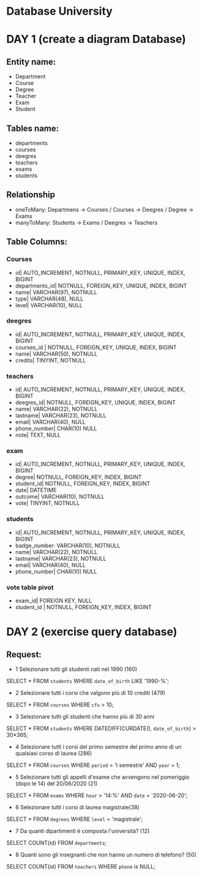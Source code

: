<!--

Modellizzare la struttura di un database per memorizzare tutti i dati riguardanti una università:
- sono presenti diversi Dipartimenti (es.: Lettere e Filosofia, Matematica, Ingegneria ecc.);
- ogni Dipartimento offre più Corsi di Laurea (es.: Civiltà e Letterature Classiche, Informatica, Ingegneria Elettronica ecc..)
- ogni Corso di Laurea prevede diversi Corsi (es.: Letteratura Latina, Sistemi Operativi 1, Analisi Matematica 2 ecc.);
- ogni Corso può essere tenuto da diversi Insegnanti;
- ogni Corso prevede più appelli d'Esame;
- ogni Studente è iscritto ad un solo Corso di Laurea;
- ogni Studente può iscriversi a più appelli di Esame;
- per ogni appello d'Esame a cui lo Studente ha partecipato, è necessario memorizzare il voto ottenuto, anche se non sufficiente.

-->

# Database University

# DAY 1 (create a diagram Database)

## Entity name:
- Department
- Course
- Degree
- Teacher
- Exam
- Student

## Tables name: 
- departments
- courses
- deegres
- teachers
- exams
- students

## Relationship
- oneToMany: Departmens -> Courses / Courses -> Deegres / Degree -> Exams
- manyToMany: Students -> Exams / Deegres -> Teachers

## Table Columns: 


### Courses
- id| AUTO_INCREMENT, NOTNULL, PRIMARY_KEY, UNIQUE, INDEX, BIGINT
- departments_id| NOTNULL, FOREIGN_KEY, UNIQUE, INDEX, BIGINT
- name| VARCHAR(97), NOTNULL
- type| VARCHAR(48), NULL
- level| VARCHAR(10), NULL


### deegres
- id| AUTO_INCREMENT, NOTNULL, PRIMARY_KEY, UNIQUE, INDEX, BIGINT
- courses_id | NOTNULL, FOREIGN_KEY, UNIQUE, INDEX, BIGINT
- name| VARCHAR(50), NOTNULL
- credits| TINYINT, NOTNULL


### teachers
- id| AUTO_INCREMENT, NOTNULL, PRIMARY_KEY, UNIQUE, INDEX, BIGINT
- deegres_id|  NOTNULL, FOREIGN_KEY, UNIQUE, INDEX, BIGINT
- name| VARCHAR(22), NOTNULL
- lastname| VARCHAR(23), NOTNULL
- email| VARCHAR(40), NULL
- phone_number| CHAR(10) NULL
- note| TEXT, NULL


### exam
- id| AUTO_INCREMENT, NOTNULL, PRIMARY_KEY, UNIQUE, INDEX, BIGINT
- degree| NOTNULL, FOREIGN_KEY, INDEX, BIGINT
- student_id| NOTNULL, FOREIGN_KEY, INDEX, BIGINT
- date| DATETIME
- outcome| VARCHAR(10), NOTNULL
- vote| TINYINT, NOTNULL


### students
- id| AUTO_INCREMENT, NOTNULL, PRIMARY_KEY, UNIQUE, INDEX, BIGINT
- badge_number: VARCHAR(10), NOTNULL
- name| VARCHAR(22), NOTNULL
- lastname| VARCHAR(23), NOTNULL
- email| VARCHAR(40), NULL
- phone_number| CHAR(10) NULL


### vote table pivot
- exam_id| FOREIGN KEY, NULL
- student_id | NOTNULL, FOREIGN_KEY, INDEX, BIGINT

<!-- 

DAY 2

Dopo aver creato un nuovo database nel vostro phpMyAdmin e aver importato lo schema allegato, eseguite le query del file allegato.

Cosa consegnare?
Dopo aver testato le vostre query con phpMyAdmin, riportatele in un file .md e caricatelo nella vostra repo.

NOTA:
- importate il database usando il file che vi ho passato qui sotto esattamente cosí come é.
- NON decomprimete il file prima di importarlo.

STEPS:
- Avvia MAMP
- Vai alla pagine di PHPMYADMIN visitando la webstart page di mamp > tools > phpmyadmin
- Nella sidebar di PHPMYADMIN clicca su new per creare un nuovo database, dagli il nome e clicca su create
- Clicca sulla sidebar sul nome del db appena creato
- nel menu in alto cerca la voce import
- clicca su choose file e seleziona il file db_university.sql.gz
- clicca su go in fondo alla pagina

-->

# DAY 2 (exercise query database)

## Request:

- 1 Selezionare tutti gli studenti nati nel 1990 (160)

SELECT *
FROM `students`
WHERE `date_of_birth`
LIKE '1990-%';


- 2 Selezionare tutti i corsi che valgono più di 10 crediti (479)

SELECT *
FROM `courses`
WHERE `cfu` > 10;


- 3 Selezionare tutti gli studenti che hanno più di 30 anni

SELECT *
FROM `students`
WHERE DATEDIFF(CURDATE(), `date_of_birth`) > 30*365;


- 4 Selezionare tutti i corsi del primo semestre del primo anno di un qualsiasi corso di laurea (286)

SELECT *
FROM `courses`
WHERE `period` = 'I semestre' AND `year` = 1;


- 5 Selezionare tutti gli appelli d'esame che avvengono nel pomeriggio (dopo le 14) del 20/06/2020 (21)

SELECT *
FROM `exams`
WHERE `hour` > '14:%' AND `date` = '2020-06-20';


- 6 Selezionare tutti i corsi di laurea magistrale(38)

SELECT *
FROM `degrees`
WHERE `level` = 'magistrale';


- 7 Da quanti dipartimenti è composta l'università? (12)

SELECT COUNT(id)
FROM `departments`;


- 8 Quanti sono gli insegnanti che non hanno un numero di telefono? (50)

SELECT COUNT(id)
FROM `teachers`
WHERE `phone` is NULL;